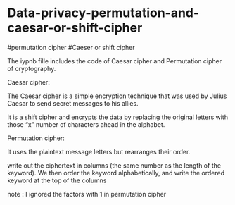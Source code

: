 # Data-privacy-permutation-and-caesar-or-shift-cipher
#permutation cipher #Caeser or shift cipher


The iypnb fille includes the code of  Caesar cipher and Permutation  cipher of cryptography.


Caesar cipher:

 The Caesar cipher is a simple encryption technique that was used by Julius Caesar to send secret messages to his allies.

  It is a shift cipher and encrypts the data by replacing the original letters with those “x” number of characters ahead in the alphabet.

 Permutation  cipher:

  It uses the plaintext message letters but rearranges their order.

  write out the ciphertext in columns (the same number as the length of the keyword). We then order the keyword alphabetically, and write the ordered keyword at the top of the columns

note : I ignored the factors with 1 in permutation cipher
